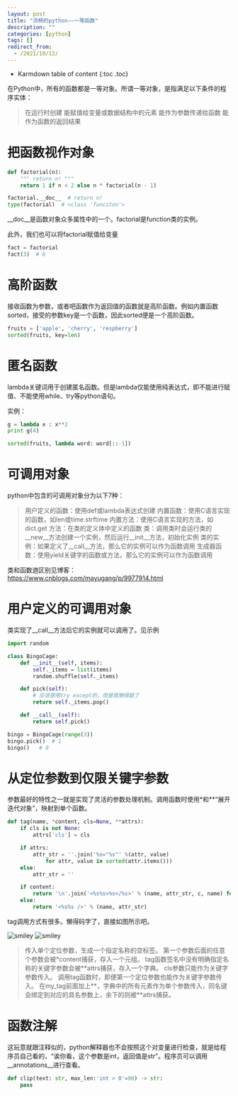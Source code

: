 ```yaml
---
layout: post
title: "流畅的python——一等函数"
description: ""
categories: [python]
tags: []
redirect_from:
  - /2021/10/12/
---
```


* Karmdown table of content
{:toc .toc}

在Python中，所有的函数都是一等对象。所谓一等对象，是指满足以下条件的程序实体：

> 在运行时创建
> 能赋值给变量或数据结构中的元素
> 能作为参数传递给函数
> 能作为函数的返回结果

# 把函数视作对象

~~~python
def factorial(n):
	""" return n! """
	return 1 if n < 2 else n * factorial(n - 1)

factorial.__doc__  # return n!
type(factorial)  # <class 'funciton'>
~~~~
\_\_doc\_\_是函数对象众多属性中的一个。factorial是function类的实例。

此外，我们也可以将factorial赋值给变量

~~~python
fact = factorial
fact(3)  # 6
~~~~

# 高阶函数


接收函数为参数，或者吧函数作为返回值的函数就是高阶函数。例如内置函数sorted，接受的参数key是一个函数，因此sorted便是一个高阶函数。
~~~python
fruits = ['apple', 'cherry', 'respberry']
sorted(fruits, key=len)
~~~

# 匿名函数

lambda关键词用于创建匿名函数。但是lambda仅能使用纯表达式，即不能进行赋值、不能使用while、try等python语句。

实例：

~~~python
g = lambda x : x**2
print g(4)

sorted(fruits, lambda word: word[::-1])
~~~~

# 可调用对象

python中包含的可调用对象分为以下7种：

> 用户定义的函数：使用def或lambda表达式创建
> 内置函数：使用C语言实现的函数，如len或time.strftime
> 内置方法：使用C语言实现的方法，如 dict.get
> 方法：在类的定义体中定义的函数
> 类：调用类时会运行类的__new__方法创建一个实例，然后运行__init__方法，初始化实例
> 类的实例：如果定义了__call__方法，那么它的实例可以作为函数调用
> 生成器函数：使用yield关键字的函数或方法，那么它的实例可以作为函数调用

类和函数逇区别见博客：https://www.cnblogs.com/mayugang/p/9977914.html

# 用户定义的可调用对象

类实现了__call__方法后它的实例就可以调用了。见示例

~~~python
import random

class BingoCage:
	def __init__(self, items):
		self._items = list(items)
		random.shuffle(self._items)

	def pick(self):
		# 应该使用try except的，但是我懒得敲了
		return self._items.pop()

	def __call__(self):
		return self.pick()

bingo = BingoCage(range(3))
bingo.pick()  # 1
bingo()   # 0
~~~~

# 从定位参数到仅限关键字参数

参数最好的特性之一就是实现了灵活的参数处理机制。调用函数时使用\*和\*\*“展开迭代对象”，映射到单个函数。

~~~python
def tag(name, *content, cls=None, **attrs):
	if cls is not None:
		attrs['cls'] = cls

	if attrs:
		attr_str = ''.join('%s="%s"' %(attr, value)
			for attr, value in sorted(attr.items()))
	else:
		attr_str = ''

	if content:
		return '\n'.join('<%s%s>%s</%s>' % (name, attr_str, c, name) for c in content)
	else:
		return '<%s%s />' % (name, attr_str)
~~~~

tag调用方式有很多。懒得码字了，直接如图所示吧。

![smiley](\assets\images\usedInBlogs\fluentpython\5-1.png)
![smiley](\assets\images\usedInBlogs\fluentpython\5-2.png)


> 传入单个定位参数，生成一个指定名称的空标签。
> 第一个参数后面的任意个参数会被\*content捕获，存入一个元组。
> tag函数签名中没有明确指定名称的关键字参数会被\*\*attrs捕获，存入一个字典。
> cls参数只能作为关键字参数传入。
> 调用tag函数时，即便第一个定位参数也能作为关键字参数传入。
> 在my_tag前面加上\*\*，字典中的所有元素作为单个参数传入，同名键会绑定到对应的具名参数上，余下的则被\*\*attrs捕获。

# 函数注解

这玩意就跟注释似的，python解释器也不会按照这个对变量进行检查，就是给程序员自己看的，“诶你看，这个参数是int，返回值是str”。程序员可以调用__annotations__进行查看。

~~~python
def clip(text: str, max_len:'int > 0'=90) -> str:
	pass
~~~~

